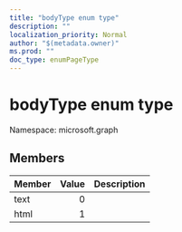 ```yaml
---
title: "bodyType enum type"
description: ""
localization_priority: Normal
author: "$(metadata.owner)"
ms.prod: ""
doc_type: enumPageType
---
```


# bodyType enum type

Namespace: microsoft.graph

## Members

| Member | Value | Description |
| :----- | ----: | :---------- |
| text   | 0     |             |
| html   | 1     |             |
